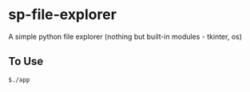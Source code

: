 # sp-file-explorer

A simple python file explorer (nothing but built-in modules - tkinter, os)

## To Use

`$./app`
